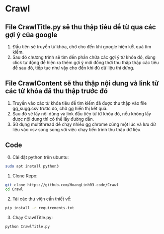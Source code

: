 # Crawl
## File CrawlTitle.py sẽ thu thập tiêu đề từ qua các gợi ý của google
1. Đầu tiên sẽ truyền từ khóa, chờ cho đến khi google hiện kết quả tìm kiếm.
2. Sau đó chương trình sẽ tìm đến phần chứa các gợi ý từ khóa đó, dùng click tự động để hiện ra thêm gợi ý mới đồng thời thu thập thập các tiêu đề sau đó, tiếp tục như vậy cho đến khi đủ dữ liệu thì dừng.
## File CrawlContent sẽ thu thập nội dung và link từ các từ khóa đã thu thập trước đó
1. Truyền vào các từ khóa tiêu đề tìm kiếm đã được thu thập vào file gg_sugg.csv trước đó, chờ gg hiển thị kết quả.
2. Sau đó sẽ lấy nội dùng và link đầu tiên từ từ khóa đó, nếu không lấy được nội dung thì có thể lấy đường dẫn.
3. Sử dụng multithread để chạy nhiều gg chrome cùng một lúc và lưu dữ liệu vào csv song song với việc chạy tiến trình thu thập dữ liệu.
## Code
0. Cài đặt python trên ubuntu:
```bash
sudo apt install python3
```
1. Clone Repo:
```bash
git clone https://github.com/HoangLinh03-code/Crawl
cd Crawl
```
2. Tải các thư viện cần thiết về:
```bash
pip install -r requirements.txt
```
3. Chạy CrawlTitle.py:
```bash
python CrawlTitle.py
```

